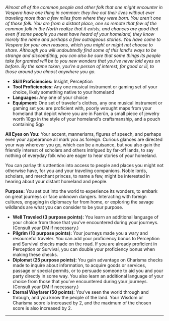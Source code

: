 _Almost all of the common people and other folk that one might encounter in Vespera have one thing in common: they live out their lives without ever traveling more than a few miles from where they were born.
You aren't one of those folk.
You are from a distant place, one so remote that few of the common folk in the North realize that it exists, and chances are good that even if some people you meet have heard of your homeland, they know merely the name and perhaps a few outrageous stories. You have come to Vespera for your own reasons, which you might or might not choose to share.
Although you will undoubtedly find some of this land's ways to be strange and discomfiting, you can also be sure that some things its people take for granted will be to you new wonders that you've never laid eyes on before. By the same token, you're a person of interest, for good or ill, to those around you almost anywhere you go._

- **Skill Proficiencies:** Insight, Perception  
- **Tool Proficiencies:** Any one musical instrument or gaming set of your choice, likely something native to your homeland  
- **Languages:** Any one of your choice  
- **Equipment:** One set of traveler's clothes, any one musical instrument or gaming set you are proficient with, poorly wrought maps from your homeland that depict where you are in Faerûn, a small piece of jewelry worth 10gp in the style of your homeland's craftsmanship, and a pouch containing 5gp  

**All Eyes on You:** Your accent, mannerisms, figures of speech, and perhaps even your appearance all mark you as foreign. Curious glances are directed your way wherever you go, which can be a nuisance, but you also gain the friendly interest of scholars and others intrigued by far-off lands, to say nothing of everyday folk who are eager to hear stories of your homeland.

You can parlay this attention into access to people and places you might not otherwise have, for you and your traveling companions. Noble lords, scholars, and merchant princes, to name a few, might be interested in hearing about your distant homeland and people.

**Purpose:** You set out into the world to experience its wonders, to embark on great journeys or face unknown dangers. Interacting with foreign cultures, engaging in diplomacy far from home, or exploring the savage wildlands are what you can consider to be your purpose.

- **Well Traveled (3 purpose points):** You learn an additional language of your choice from those that you’ve encountered during your journeys. (Consult your DM if necessary.)  
- **Pilgrim (10 purpose points):** Your journeys made you a wary and resourceful traveler. You can add your proficiency bonus to Perception and Survival checks made on the road. If you are already proficient in Perception or Survival, you can double your proficiency bonus when making these checks.  
- **Diplomat (25 purpose points):** You gain advantage on Charisma checks made to inquire about information, to acquire goods or services, passage or special permits, or to persuade someone to aid you and your party directly in some way. You also learn an additional language of your choice from those that you’ve encountered during your journeys. (Consult your DM if necessary.)  
- **Eternal Wayfarer (50 points):** You’ve seen the world through and through, and you know the people of the land. Your Wisdom or Charisma score is increased by 2, and the maximum of the chosen score is also increased by 2.

---